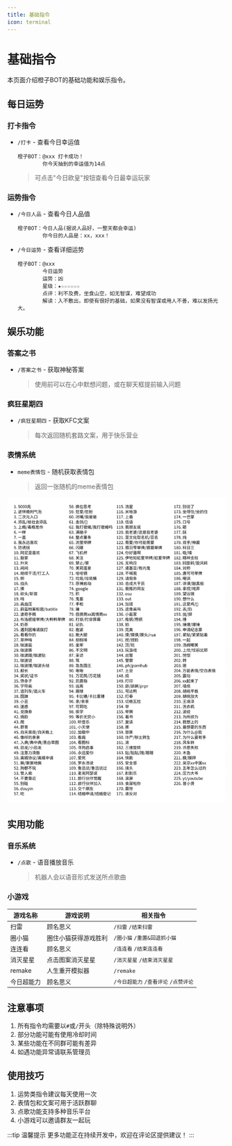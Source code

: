 ```yaml
---
title: 基础指令
icon: terminal
---
```


# 基础指令

本页面介绍橙子BOT的基础功能和娱乐指令。

## 每日运势

### 打卡指令
- `/打卡` - 查看今日幸运值
  ```
  橙子BOT：@xxx 打卡成功！
          你今天抽到的幸运值为14点
  ```
  > 可点击"今日欧皇"按钮查看今日最幸运玩家

### 运势指令
- `/今日人品` - 查看今日人品值
  ```
  橙子BOT：今日人品(据说人品好，一整天都会幸运)
          你今日的人品是：xx，xxx！
  ```

- `/今日运势` - 查看详细运势
  ```
  橙子BOT：@xxx
          今日运势
          运势：凶
          星级：★☆☆☆☆☆☆
          点评：利不及费，坐食山空，如无智谋，难望成功
          解读：入不敷出，即使有很好的基础，如果没有智谋或用人不善，难以发扬光大。
  ```

## 娱乐功能

### 答案之书
- `/答案之书` - 获取神秘答案
  > 使用前可以在心中默想问题，或在聊天框提前输入问题

### 疯狂星期四
- `/疯狂星期四` - 获取KFC文案
  > 每次返回随机套路文案，用于快乐营业

### 表情系统
- `meme表情包` - 随机获取表情包
  > 返回一张随机的meme表情包

![meme表情包](../../.vuepress/public/assets/image/bot/basic/1.jpeg)

## 实用功能

### 音乐系统
- `/点歌` - 语音播放音乐
  > 机器人会以语音形式发送所点歌曲

### 小游戏

| 游戏名称 | 游戏说明 | 相关指令 |
|---------|---------|---------|
| 扫雷 | 顾名思义 | `/扫雷` `/结束扫雷` |
| 圈小猫 | 圈住小猫获得游戏胜利 | `/圈小猫` `/重置&回退抓小猫` |
| 连连看 | 顾名思义 | `/连连看` `/结束连连看` |
| 消灭星星 | 点击图案消灭星星 | `/消灭星星` `/结束消灭星星` |
| remake | 人生重开模拟器 | `/remake` |
| 今日超能力 | 顾名思义 | `/今日超能力` `/查看评论` `/点赞评论` |

## 注意事项

1. 所有指令均需要以`#`或`/`开头（除特殊说明外）
2. 部分功能可能有使用冷却时间
3. 某些功能在不同群可能有差异
4. 如遇功能异常请联系管理员

## 使用技巧

1. 运势类指令建议每天使用一次
2. 表情包和文案可用于活跃群聊
3. 点歌功能支持多种音乐平台
4. 小游戏可以邀请群友一起玩

:::tip 温馨提示
更多功能正在持续开发中，欢迎在评论区提供建议！
:::





